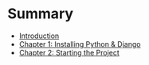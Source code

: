 # Summary

* [Introduction](README.md)
* [Chapter 1: Installing Python & Django](chapter1.md)
* [Chapter 2: Starting the Project](chapter_2_starting_the_project.md)

